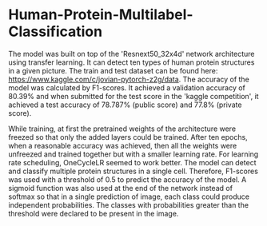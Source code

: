 # Human-Protein-Multilabel-Classification
The model was built on top of the 'Resnext50_32x4d' network architecture using transfer learning. It can detect ten types of human protein structures in a given picture. The train and test dataset can be found here: https://www.kaggle.com/c/jovian-pytorch-z2g/data. The accuracy of the model was calculated by F1-scores. It achieved a validation accuracy of 80.39% and when submitted for the test score in the 'kaggle competition', it achieved a test accuracy of 78.787% (public score) and 77.8% (private score).

While training, at first the pretrained weights of the architecture were freezed so that only the added layers could be trained. After ten epochs, when a reasonable accuracy was achieved, then all the weights were unfreezed and trained together but with a smaller learning rate. For learning rate scheduling, OneCycleLR seemed to work better. The model can detect and classify multiple protein structures in a single cell. Therefore, F1-scores was used with a threshold of 0.5 to predict the accuracy of the model. A sigmoid function was also used at the end of the network instead of softmax so that in a single prediction of image, each class could produce independent probabilities. The classes with probabilities greater than the threshold were declared to be present in the image.

